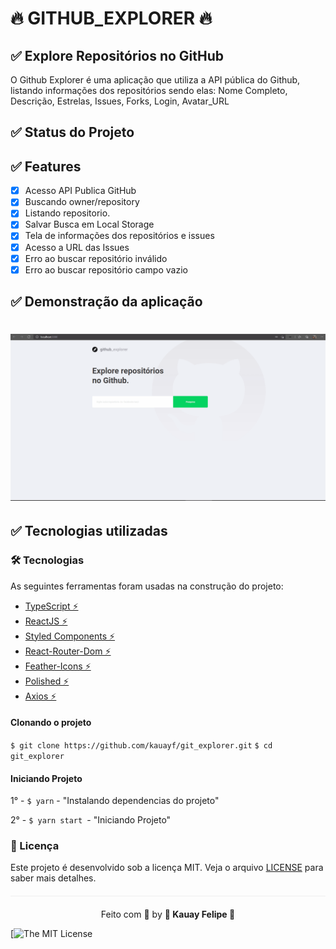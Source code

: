 
# 🔥 GITHUB_EXPLORER 🔥


 ## ✅ Explore Repositórios no GitHub

 O Github Explorer é uma aplicação que utiliza a API pública do Github,
 listando informações dos repositórios sendo elas: 
 Nome Completo, Descrição, Estrelas, Issues, Forks, Login, Avatar_URL

 
## ✅ Status do Projeto


##  ✅ Features

- [x] Acesso API Publica GitHub
- [x] Buscando owner/repository
- [x] Listando repositorio.
- [x] Salvar Busca em Local Storage
- [x] Tela de informações dos repositórios e issues
- [x] Acesso a URL das Issues
- [x] Erro ao buscar repositório inválido
- [x] Erro ao buscar repositório campo vazio  

## ✅ Demonstração da aplicação

<h1 align="center">
  <img src="src/assets/git_explorer.gif"/>
</h1>


## ✅ Tecnologias utilizadas

### 🛠 Tecnologias

As seguintes ferramentas foram usadas na construção do projeto:

- [TypeScript ⚡](https://www.typescriptlang.org/)
- [ReactJS ⚡](https://pt-br.reactjs.org/)
- [Styled Components ⚡](https://styled-components.com/)
- [React-Router-Dom ⚡](https://reactrouter.com/web/guides/quick-start)
- [Feather-Icons ⚡](https://feathericons.com/)
- [Polished ⚡](https://polished.js.org/)
- [Axios ⚡](https://www.npmjs.com/package/axios)


<Div style{alingnItems: 'center'}>

</Div>


#### Clonando o projeto

```$ git clone https://github.com/kauayf/git_explorer.git```
```$ cd git_explorer```


#### Iniciando Projeto
 1° - ```$ yarn``` - "Instalando dependencias do projeto"
 
 2° - ```$ yarn start ```- "Iniciando Projeto"


### :memo: Licença

Este projeto é desenvolvido sob a licença MIT. Veja o arquivo [LICENSE]() para saber mais detalhes.

<p align="center" style="margin-top: 20px; border-top: 1px solid #eee; padding-top: 20px;">Feito com 💙 by <strong>  🌠 Kauay Felipe 🌠  </strong> </p>


[![The MIT License]()

